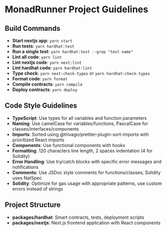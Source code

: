 # MonadRunner Project Guidelines

## Build Commands
- **Start nextjs app**: `yarn start`
- **Run tests**: `yarn hardhat:test`
- **Run a single test**: `yarn hardhat:test --grep "test name"`
- **Lint all code**: `yarn lint`
- **Lint nextjs code**: `yarn next:lint`
- **Lint hardhat code**: `yarn hardhat:lint`
- **Type check**: `yarn next:check-types` or `yarn hardhat:check-types`
- **Format code**: `yarn format`
- **Compile contracts**: `yarn compile`
- **Deploy contracts**: `yarn deploy`

## Code Style Guidelines
- **TypeScript**: Use types for all variables and function parameters
- **Naming**: Use camelCase for variables/functions, PascalCase for classes/interfaces/components
- **Imports**: Sorted using @trivago/prettier-plugin-sort-imports with prioritized React imports
- **Components**: Use functional components with hooks
- **Formatting**: 120 characters line length, 2 spaces indentation (4 for Solidity)
- **Error Handling**: Use try/catch blocks with specific error messages and notifications
- **Comments**: Use JSDoc style comments for functions/classes; Solidity uses NatSpec
- **Solidity**: Optimize for gas usage with appropriate patterns, use custom errors instead of strings

## Project Structure
- **packages/hardhat**: Smart contracts, tests, deployment scripts 
- **packages/nextjs**: Next.js frontend application with React components